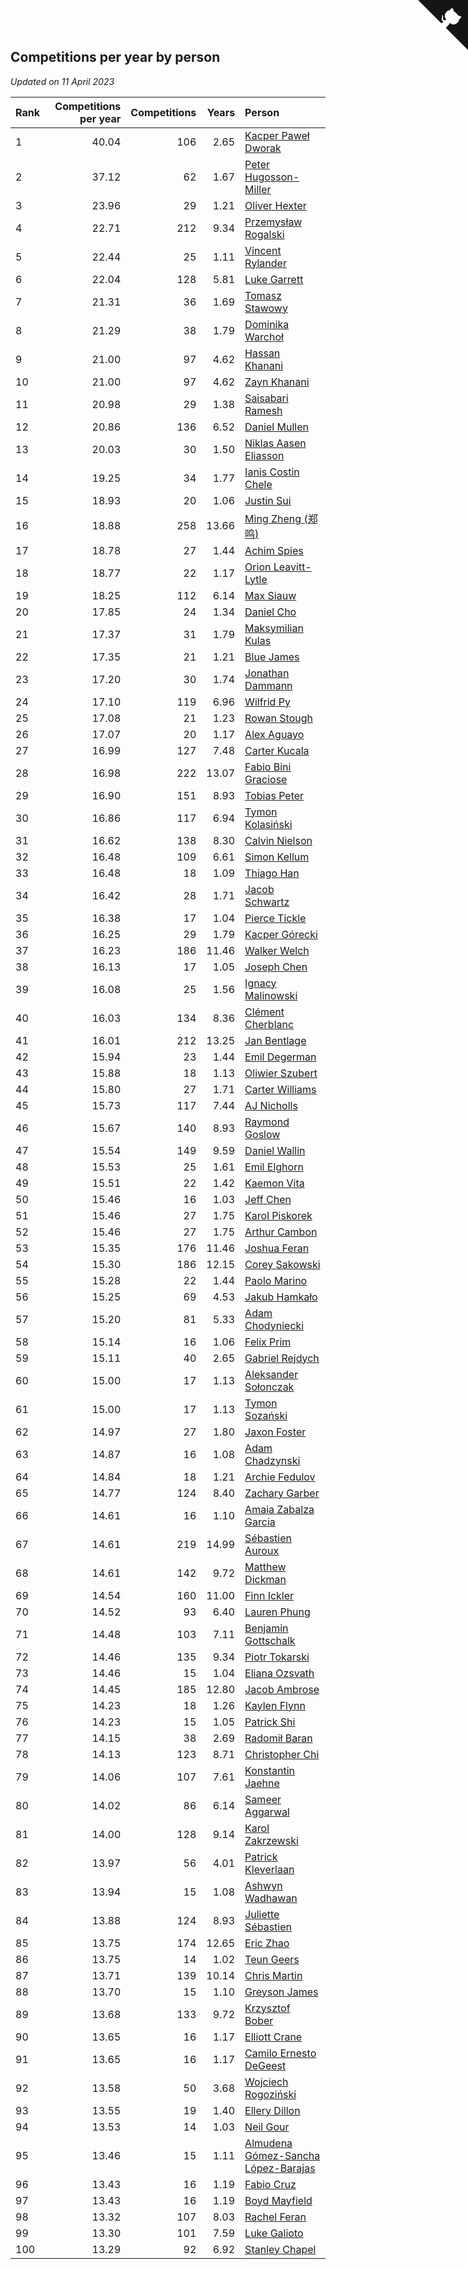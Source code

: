 ## Competitions per year by person

*Updated on 11 April 2023*

| Rank | Competitions per year | Competitions | Years | Person |
| :--- | ---: | ---: | ---: | :--- |
| 1 | 40.04 | 106 | 2.65 | [Kacper Paweł Dworak](https://www.worldcubeassociation.org/persons/2020DWOR01) |
| 2 | 37.12 | 62 | 1.67 | [Peter Hugosson-Miller](https://www.worldcubeassociation.org/persons/2021HUGO01) |
| 3 | 23.96 | 29 | 1.21 | [Oliver Hexter](https://www.worldcubeassociation.org/persons/2022HEXT01) |
| 4 | 22.71 | 212 | 9.34 | [Przemysław Rogalski](https://www.worldcubeassociation.org/persons/2013ROGA02) |
| 5 | 22.44 | 25 | 1.11 | [Vincent Rylander](https://www.worldcubeassociation.org/persons/2022RYLA01) |
| 6 | 22.04 | 128 | 5.81 | [Luke Garrett](https://www.worldcubeassociation.org/persons/2017GARR05) |
| 7 | 21.31 | 36 | 1.69 | [Tomasz Stawowy](https://www.worldcubeassociation.org/persons/2021STAW01) |
| 8 | 21.29 | 38 | 1.79 | [Dominika Warchoł](https://www.worldcubeassociation.org/persons/2021WARC01) |
| 9 | 21.00 | 97 | 4.62 | [Hassan Khanani](https://www.worldcubeassociation.org/persons/2018KHAN26) |
| 10 | 21.00 | 97 | 4.62 | [Zayn Khanani](https://www.worldcubeassociation.org/persons/2018KHAN28) |
| 11 | 20.98 | 29 | 1.38 | [Saisabari Ramesh](https://www.worldcubeassociation.org/persons/2021RAME01) |
| 12 | 20.86 | 136 | 6.52 | [Daniel Mullen](https://www.worldcubeassociation.org/persons/2016MULL04) |
| 13 | 20.03 | 30 | 1.50 | [Niklas Aasen Eliasson](https://www.worldcubeassociation.org/persons/2021ELIA01) |
| 14 | 19.25 | 34 | 1.77 | [Ianis Costin Chele](https://www.worldcubeassociation.org/persons/2021CHEL01) |
| 15 | 18.93 | 20 | 1.06 | [Justin Sui](https://www.worldcubeassociation.org/persons/2022SUIJ01) |
| 16 | 18.88 | 258 | 13.66 | [Ming Zheng (郑鸣)](https://www.worldcubeassociation.org/persons/2009ZHEN11) |
| 17 | 18.78 | 27 | 1.44 | [Achim Spies](https://www.worldcubeassociation.org/persons/2021SPIE01) |
| 18 | 18.77 | 22 | 1.17 | [Orion Leavitt-Lytle](https://www.worldcubeassociation.org/persons/2022LEAV01) |
| 19 | 18.25 | 112 | 6.14 | [Max Siauw](https://www.worldcubeassociation.org/persons/2017SIAU02) |
| 20 | 17.85 | 24 | 1.34 | [Daniel Cho](https://www.worldcubeassociation.org/persons/2021CHOD01) |
| 21 | 17.37 | 31 | 1.79 | [Maksymilian Kulas](https://www.worldcubeassociation.org/persons/2021KULA02) |
| 22 | 17.35 | 21 | 1.21 | [Blue James](https://www.worldcubeassociation.org/persons/2022JAME01) |
| 23 | 17.20 | 30 | 1.74 | [Jonathan Dammann](https://www.worldcubeassociation.org/persons/2021DAMM01) |
| 24 | 17.10 | 119 | 6.96 | [Wilfrid Py](https://www.worldcubeassociation.org/persons/2016PYWI01) |
| 25 | 17.08 | 21 | 1.23 | [Rowan Stough](https://www.worldcubeassociation.org/persons/2022STOU01) |
| 26 | 17.07 | 20 | 1.17 | [Alex Aguayo](https://www.worldcubeassociation.org/persons/2022AGUA01) |
| 27 | 16.99 | 127 | 7.48 | [Carter Kucala](https://www.worldcubeassociation.org/persons/2015KUCA01) |
| 28 | 16.98 | 222 | 13.07 | [Fabio Bini Graciose](https://www.worldcubeassociation.org/persons/2010GRAC02) |
| 29 | 16.90 | 151 | 8.93 | [Tobias Peter](https://www.worldcubeassociation.org/persons/2014PETE03) |
| 30 | 16.86 | 117 | 6.94 | [Tymon Kolasiński](https://www.worldcubeassociation.org/persons/2016KOLA02) |
| 31 | 16.62 | 138 | 8.30 | [Calvin Nielson](https://www.worldcubeassociation.org/persons/2014NIEL03) |
| 32 | 16.48 | 109 | 6.61 | [Simon Kellum](https://www.worldcubeassociation.org/persons/2016KELL12) |
| 33 | 16.48 | 18 | 1.09 | [Thiago Han](https://www.worldcubeassociation.org/persons/2022HANT01) |
| 34 | 16.42 | 28 | 1.71 | [Jacob Schwartz](https://www.worldcubeassociation.org/persons/2021SCHW01) |
| 35 | 16.38 | 17 | 1.04 | [Pierce Tickle](https://www.worldcubeassociation.org/persons/2022TICK01) |
| 36 | 16.25 | 29 | 1.79 | [Kacper Górecki](https://www.worldcubeassociation.org/persons/2021GORE01) |
| 37 | 16.23 | 186 | 11.46 | [Walker Welch](https://www.worldcubeassociation.org/persons/2011WELC01) |
| 38 | 16.13 | 17 | 1.05 | [Joseph Chen](https://www.worldcubeassociation.org/persons/2022CHEN16) |
| 39 | 16.08 | 25 | 1.56 | [Ignacy Malinowski](https://www.worldcubeassociation.org/persons/2021MALI02) |
| 40 | 16.03 | 134 | 8.36 | [Clément Cherblanc](https://www.worldcubeassociation.org/persons/2014CHER05) |
| 41 | 16.01 | 212 | 13.25 | [Jan Bentlage](https://www.worldcubeassociation.org/persons/2010BENT01) |
| 42 | 15.94 | 23 | 1.44 | [Emil Degerman](https://www.worldcubeassociation.org/persons/2021DEGE01) |
| 43 | 15.88 | 18 | 1.13 | [Oliwier Szubert](https://www.worldcubeassociation.org/persons/2022SZUB01) |
| 44 | 15.80 | 27 | 1.71 | [Carter Williams](https://www.worldcubeassociation.org/persons/2021WILL06) |
| 45 | 15.73 | 117 | 7.44 | [AJ Nicholls](https://www.worldcubeassociation.org/persons/2015NICH04) |
| 46 | 15.67 | 140 | 8.93 | [Raymond Goslow](https://www.worldcubeassociation.org/persons/2014GOSL01) |
| 47 | 15.54 | 149 | 9.59 | [Daniel Wallin](https://www.worldcubeassociation.org/persons/2013WALL03) |
| 48 | 15.53 | 25 | 1.61 | [Emil Elghorn](https://www.worldcubeassociation.org/persons/2021ELGH01) |
| 49 | 15.51 | 22 | 1.42 | [Kaemon Vita](https://www.worldcubeassociation.org/persons/2021VITA01) |
| 50 | 15.46 | 16 | 1.03 | [Jeff Chen](https://www.worldcubeassociation.org/persons/2022CHEN19) |
| 51 | 15.46 | 27 | 1.75 | [Karol Piskorek](https://www.worldcubeassociation.org/persons/2021PISK01) |
| 52 | 15.46 | 27 | 1.75 | [Arthur Cambon](https://www.worldcubeassociation.org/persons/2021CAMB01) |
| 53 | 15.35 | 176 | 11.46 | [Joshua Feran](https://www.worldcubeassociation.org/persons/2011FERA01) |
| 54 | 15.30 | 186 | 12.15 | [Corey Sakowski](https://www.worldcubeassociation.org/persons/2011SAKO01) |
| 55 | 15.28 | 22 | 1.44 | [Paolo Marino](https://www.worldcubeassociation.org/persons/2021MARI04) |
| 56 | 15.25 | 69 | 4.53 | [Jakub Hamkało](https://www.worldcubeassociation.org/persons/2018HAMK01) |
| 57 | 15.20 | 81 | 5.33 | [Adam Chodyniecki](https://www.worldcubeassociation.org/persons/2017CHOD02) |
| 58 | 15.14 | 16 | 1.06 | [Felix Prim](https://www.worldcubeassociation.org/persons/2022PRIM01) |
| 59 | 15.11 | 40 | 2.65 | [Gabriel Rejdych](https://www.worldcubeassociation.org/persons/2020REJD01) |
| 60 | 15.00 | 17 | 1.13 | [Aleksander Sołonczak](https://www.worldcubeassociation.org/persons/2022SOLO01) |
| 61 | 15.00 | 17 | 1.13 | [Tymon Sozański](https://www.worldcubeassociation.org/persons/2022SOZA01) |
| 62 | 14.97 | 27 | 1.80 | [Jaxon Foster](https://www.worldcubeassociation.org/persons/2021FOST01) |
| 63 | 14.87 | 16 | 1.08 | [Adam Chadzynski](https://www.worldcubeassociation.org/persons/2022CHAD02) |
| 64 | 14.84 | 18 | 1.21 | [Archie Fedulov](https://www.worldcubeassociation.org/persons/2022FEDU01) |
| 65 | 14.77 | 124 | 8.40 | [Zachary Garber](https://www.worldcubeassociation.org/persons/2014GARB01) |
| 66 | 14.61 | 16 | 1.10 | [Amaia Zabalza Garcia](https://www.worldcubeassociation.org/persons/2022GARC03) |
| 67 | 14.61 | 219 | 14.99 | [Sébastien Auroux](https://www.worldcubeassociation.org/persons/2008AURO01) |
| 68 | 14.61 | 142 | 9.72 | [Matthew Dickman](https://www.worldcubeassociation.org/persons/2013DICK01) |
| 69 | 14.54 | 160 | 11.00 | [Finn Ickler](https://www.worldcubeassociation.org/persons/2012ICKL01) |
| 70 | 14.52 | 93 | 6.40 | [Lauren Phung](https://www.worldcubeassociation.org/persons/2016PHUN02) |
| 71 | 14.48 | 103 | 7.11 | [Benjamin Gottschalk](https://www.worldcubeassociation.org/persons/2016GOTT01) |
| 72 | 14.46 | 135 | 9.34 | [Piotr Tokarski](https://www.worldcubeassociation.org/persons/2013TOKA01) |
| 73 | 14.46 | 15 | 1.04 | [Eliana Ozsvath](https://www.worldcubeassociation.org/persons/2022OZSV01) |
| 74 | 14.45 | 185 | 12.80 | [Jacob Ambrose](https://www.worldcubeassociation.org/persons/2010AMBR01) |
| 75 | 14.23 | 18 | 1.26 | [Kaylen Flynn](https://www.worldcubeassociation.org/persons/2022FLYN01) |
| 76 | 14.23 | 15 | 1.05 | [Patrick Shi](https://www.worldcubeassociation.org/persons/2022SHIP01) |
| 77 | 14.15 | 38 | 2.69 | [Radomił Baran](https://www.worldcubeassociation.org/persons/2020BARA02) |
| 78 | 14.13 | 123 | 8.71 | [Christopher Chi](https://www.worldcubeassociation.org/persons/2014CHIC01) |
| 79 | 14.06 | 107 | 7.61 | [Konstantin Jaehne](https://www.worldcubeassociation.org/persons/2015JAEH01) |
| 80 | 14.02 | 86 | 6.14 | [Sameer Aggarwal](https://www.worldcubeassociation.org/persons/2017AGGA01) |
| 81 | 14.00 | 128 | 9.14 | [Karol Zakrzewski](https://www.worldcubeassociation.org/persons/2014ZAKR01) |
| 82 | 13.97 | 56 | 4.01 | [Patrick Kleverlaan](https://www.worldcubeassociation.org/persons/2019KLEV01) |
| 83 | 13.94 | 15 | 1.08 | [Ashwyn Wadhawan](https://www.worldcubeassociation.org/persons/2022WADH02) |
| 84 | 13.88 | 124 | 8.93 | [Juliette Sébastien](https://www.worldcubeassociation.org/persons/2014SEBA01) |
| 85 | 13.75 | 174 | 12.65 | [Eric Zhao](https://www.worldcubeassociation.org/persons/2010ZHAO19) |
| 86 | 13.75 | 14 | 1.02 | [Teun Geers](https://www.worldcubeassociation.org/persons/2022GEER01) |
| 87 | 13.71 | 139 | 10.14 | [Chris Martin](https://www.worldcubeassociation.org/persons/2013MART03) |
| 88 | 13.70 | 15 | 1.10 | [Greyson James](https://www.worldcubeassociation.org/persons/2022JAME02) |
| 89 | 13.68 | 133 | 9.72 | [Krzysztof Bober](https://www.worldcubeassociation.org/persons/2013BOBE01) |
| 90 | 13.65 | 16 | 1.17 | [Elliott Crane](https://www.worldcubeassociation.org/persons/2022CRAN01) |
| 91 | 13.65 | 16 | 1.17 | [Camilo Ernesto DeGeest](https://www.worldcubeassociation.org/persons/2022DEGE01) |
| 92 | 13.58 | 50 | 3.68 | [Wojciech Rogoziński](https://www.worldcubeassociation.org/persons/2019ROGO04) |
| 93 | 13.55 | 19 | 1.40 | [Ellery Dillon](https://www.worldcubeassociation.org/persons/2021DILL03) |
| 94 | 13.53 | 14 | 1.03 | [Neil Gour](https://www.worldcubeassociation.org/persons/2022GOUR01) |
| 95 | 13.46 | 15 | 1.11 | [Almudena Gómez-Sancha López-Barajas](https://www.worldcubeassociation.org/persons/2022GOME03) |
| 96 | 13.43 | 16 | 1.19 | [Fabio Cruz](https://www.worldcubeassociation.org/persons/2022CRUZ01) |
| 97 | 13.43 | 16 | 1.19 | [Boyd Mayfield](https://www.worldcubeassociation.org/persons/2022MAYF01) |
| 98 | 13.32 | 107 | 8.03 | [Rachel Feran](https://www.worldcubeassociation.org/persons/2015FERA01) |
| 99 | 13.30 | 101 | 7.59 | [Luke Galioto](https://www.worldcubeassociation.org/persons/2015GALI02) |
| 100 | 13.29 | 92 | 6.92 | [Stanley Chapel](https://www.worldcubeassociation.org/persons/2016CHAP04) |


<a href="https://github.com/JustinTimeCuber/wca_statistics" class="github-corner" aria-label="View source on Github"><svg width="80" height="80" viewBox="0 0 250 250" style="fill:#151513; color:#fff; position: absolute; top: 0; border: 0; right: 0;" aria-hidden="true"><path d="M0,0 L115,115 L130,115 L142,142 L250,250 L250,0 Z"></path><path d="M128.3,109.0 C113.8,99.7 119.0,89.6 119.0,89.6 C122.0,82.7 120.5,78.6 120.5,78.6 C119.2,72.0 123.4,76.3 123.4,76.3 C127.3,80.9 125.5,87.3 125.5,87.3 C122.9,97.6 130.6,101.9 134.4,103.2" fill="currentColor" style="transform-origin: 130px 106px;" class="octo-arm"></path><path d="M115.0,115.0 C114.9,115.1 118.7,116.5 119.8,115.4 L133.7,101.6 C136.9,99.2 139.9,98.4 142.2,98.6 C133.8,88.0 127.5,74.4 143.8,58.0 C148.5,53.4 154.0,51.2 159.7,51.0 C160.3,49.4 163.2,43.6 171.4,40.1 C171.4,40.1 176.1,42.5 178.8,56.2 C183.1,58.6 187.2,61.8 190.9,65.4 C194.5,69.0 197.7,73.2 200.1,77.6 C213.8,80.2 216.3,84.9 216.3,84.9 C212.7,93.1 206.9,96.0 205.4,96.6 C205.1,102.4 203.0,107.8 198.3,112.5 C181.9,128.9 168.3,122.5 157.7,114.1 C157.9,116.9 156.7,120.9 152.7,124.9 L141.0,136.5 C139.8,137.7 141.6,141.9 141.8,141.8 Z" fill="currentColor" class="octo-body"></path></svg></a><style>.github-corner:hover .octo-arm{animation:octocat-wave 560ms ease-in-out}@keyframes octocat-wave{0%,100%{transform:rotate(0)}20%,60%{transform:rotate(-25deg)}40%,80%{transform:rotate(10deg)}}@media (max-width:500px){.github-corner:hover .octo-arm{animation:none}.github-corner .octo-arm{animation:octocat-wave 560ms ease-in-out}}</style>
